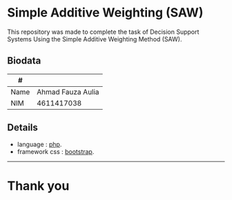 # Simple Additive Weighting (SAW)
This repository was made to complete the task of Decision Support Systems Using the Simple Additive Weighting Method (SAW).


## Biodata
|#     |                 |
|------|-----------------|
|Name  |Ahmad Fauza Aulia|
|NIM   |4611417038       |


## Details
* language : [php](https://www.php.net/ "visit php language").
* framework css : [bootstrap](https://getbootstrap.com/ "visit bootstrap").
---

# Thank you